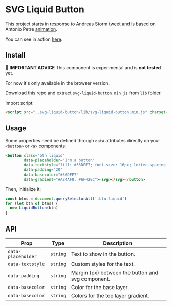# SVG Liquid Button

This project starts in response to Andreas Storm [tweet](https://twitter.com/st8rmi/status/865571653383843840) and is based on Antonio Petre [animation](https://dribbble.com/shots/3514361-Liquidbutton-V2).

You can see in action [here](http://builtbyedgar.com/lab/liquid-button/).


## Install

🚨 **IMPORTANT ADVICE**
This component is experimental and is **not tested** yet.

For now it's only available in the browser version.

Download this repo and extract `svg-liquid-button.min.js` from `lib` folder.

Import script:
```html
<script src="..svg-liquid-button/lib/svg-liquid-button.min.js" charset="utf-8"></script>
```


## Usage

Some properties need be defined through `data` attributes directly on your `<button>` or `<a>`
components:

```html
<button class="btn liquid"
        data-placeholder="I'm a button"
        data-textstyle="fill: #36DFE7; font-size: 16px; letter-spacing: 0.08em;"
        data-padding="20"
        data-basecolor="#36DFE7"
        data-gradient="#A24AF8, #6F42EC"><svg></svg></button>
```


Then, initialize it:

```javascript
const btns = document.querySelectorAll('.btn.liquid')
for (let btn of btns) {
  new LiquidButton(btn)
}
```


## API

| Prop | Type | Description |
|------|------|-------------|
| ``data-placeholder`` | ``string`` | Text to show in the button. |
| ``data-textstyle`` | ``string`` | Custom styles for the text. |
| ``data-padding`` | ``string`` | Margin (px) between the button and svg component. |
| ``data-basecolor`` | ``string`` | Color for the base layer. |
| ``data-basecolor`` | ``string`` | Colors for the top layer gradient. |
